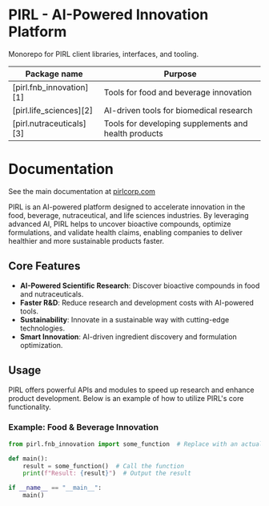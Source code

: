 # PIRL - AI-Powered Innovation Platform

Monorepo for PIRL client libraries, interfaces, and tooling.

| Package name           | Purpose                                    |
| ---------------------- | ------------------------------------------ |
| [pirl.fnb_innovation][1] | Tools for food and beverage innovation     |
| [pirl.life_sciences][2]  | AI-driven tools for biomedical research    |
| [pirl.nutraceuticals][3] | Tools for developing supplements and health products |

# Documentation

See the main documentation at [pirlcorp.com](https://pirlcorp.com)

PIRL is an AI-powered platform designed to accelerate innovation in the food, beverage, nutraceutical, and life sciences industries. By leveraging advanced AI, PIRL helps to uncover bioactive compounds, optimize formulations, and validate health claims, enabling companies to deliver healthier and more sustainable products faster.

## Core Features

- **AI-Powered Scientific Research**: Discover bioactive compounds in food and nutraceuticals.
- **Faster R&D**: Reduce research and development costs with AI-powered tools.
- **Sustainability**: Innovate in a sustainable way with cutting-edge technologies.
- **Smart Innovation**: AI-driven ingredient discovery and formulation optimization.

## Usage

PIRL offers powerful APIs and modules to speed up research and enhance product development. Below is an example of how to utilize PIRL's core functionality.

### Example: Food & Beverage Innovation

```python
from pirl.fnb_innovation import some_function  # Replace with an actual function

def main():
    result = some_function()  # Call the function
    print(f"Result: {result}")  # Output the result

if __name__ == "__main__":
    main()
